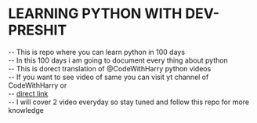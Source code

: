 <H1> LEARNING PYTHON WITH DEV-PRESHIT</H1>

-- This is repo where you can learn python in 100 days<br>
-- In this 100 days i am going to document every thing about python<br>
-- This is dorect translation of @CodeWithHarry python videos <br>
-- If you want to see video of same you can visit yt channel of CodeWithHarry or <br>
-- <a href="click on https://www.youtube.com/playlist?list=PLu0W_9lII9agwh1XjRt242xIpHhPT2llg"> direct link </a><br>
-- I will cover 2 video everyday so stay tuned and follow this repo for more knowledge<br>
